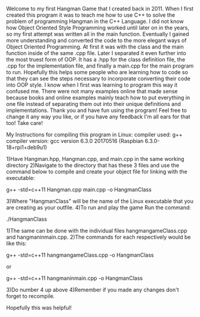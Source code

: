 Welcome to my first Hangman Game that I created back in 2011. When I first
created this program it was to teach me how to use C++ to solve the problem of
programming Hangman in the C++ Language. I did not know how Object Oriented Style
Programming worked until later on in the years, so my first attempt was written
all in the main function. Eventually I gained more understanding and converted
the code to the more elegant ways of Object Oriented Programming. At first it
was with the class and the main function inside of the same .cpp file. Later I
separated it even further into the most truest form of OOP. It has a .hpp for the
class definition file, the .cpp for the implementation file, and finally a main.cpp
for the main program to run. Hopefully this helps some people who are learning
how to code so that they can see the steps necessary to incorporate converting
their code into OOP style. I know when I first was learning to program this way
it confused me. There were not many examples online that made sense because
books and online examples mainly teach how to put everything in one file instead
of separating them out into their unique definitions and implementations. Thank
you and have fun using the program! Feel free to change it any way you like, or
if you have any feedback I'm all ears for that too! Take care!

My Instructions for compiling this program in Linux:
compiler used: g++
compiler version: gcc version 6.3.0 20170516 (Raspbian 6.3.0-18+rpi1+deb9u1)

1)Have Hangman.hpp, Hangman.cpp, and main.cpp in the same working directory
2)Navigate to the directory that has these 3 files and use the command below to compile and create your object file for linking with the executable:

g++ -std=c++11 Hangman.cpp main.cpp -o HangmanClass

3)Where "HangmanClass" will be the name of the Linux executable that you are creating as your outfile.
4)To run and play the game Run the command:

./HangmanClass

1)The same can be done with the individual files hangmangameClass.cpp and hangmaninmain.cpp.
2)The commands for each respectively would be like this:

g++ -std=c++11 hangmangameClass.cpp -o HangmanClass

or

g++ -std=c++11 hangmaninmain.cpp -o HangmanClass

3)Do number 4 up above
4)Remember if you made any changes don't forget to recompile.

Hopefully this was helpful!
